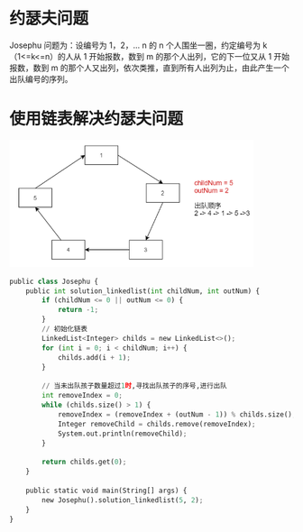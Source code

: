 # 约瑟夫问题
Josephu	问题为：设编号为 1，2，… n 的 n 个人围坐一圈，约定编号为 k（1<=k<=n）的人从 1 开始报数，数到
m 的那个人出列，它的下一位又从 1 开始报数，数到 m 的那个人又出列，依次类推，直到所有人出列为止，由此产生一个出队编号的序列。

# 使用链表解决约瑟夫问题

<img src="3.5约瑟夫问题.assets/image-20200921201855146.png" alt="image-20200921201855146" style="zoom:67%;" />

```python
public class Josephu {
	public int solution_linkedlist(int childNum, int outNum) {
		if (childNum <= 0 || outNum <= 0) {
			return -1;
		}
		// 初始化链表
		LinkedList<Integer> childs = new LinkedList<>();
		for (int i = 0; i < childNum; i++) {
			childs.add(i + 1);
		}

		// 当未出队孩子数量超过1时,寻找出队孩子的序号,进行出队
		int removeIndex = 0;
		while (childs.size() > 1) {
			removeIndex = (removeIndex + (outNum - 1)) % childs.size();
			Integer removeChild = childs.remove(removeIndex);
			System.out.println(removeChild);
		}

		return childs.get(0);
	}

	public static void main(String[] args) {
		new Josephu().solution_linkedlist(5, 2);
	}
}
```
